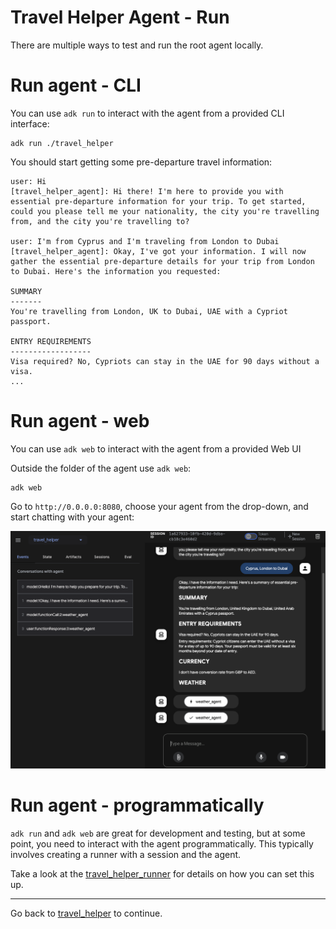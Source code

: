 # Travel Helper Agent - Run

There are multiple ways to test and run the root agent locally.

# Run agent - CLI

You can use `adk run` to interact with the agent from a provided CLI interface: 

```shell
adk run ./travel_helper
```

You should start getting some pre-departure travel information:

```shell
user: Hi
[travel_helper_agent]: Hi there! I'm here to provide you with essential pre-departure information for your trip. To get started, could you please tell me your nationality, the city you're travelling from, and the city you're travelling to?

user: I'm from Cyprus and I'm traveling from London to Dubai
[travel_helper_agent]: Okay, I've got your information. I will now gather the essential pre-departure details for your trip from London to Dubai. Here's the information you requested:

SUMMARY
-------
You're travelling from London, UK to Dubai, UAE with a Cypriot passport.

ENTRY REQUIREMENTS
------------------
Visa required? No, Cypriots can stay in the UAE for 90 days without a visa.
...
```

# Run agent - web

You can use `adk web` to interact with the agent from a provided Web UI

Outside the folder of the agent use `adk web`:

```shell
adk web
```

Go to `http://0.0.0.0:8080`, choose your agent from the drop-down, and start chatting with your agent:

![ADK Web UI](images/adk-webui-travel-helper.png)

# Run agent - programmatically

`adk run` and `adk web` are great for development and testing, but at some point, you need to interact with the agent
programmatically. This typically involves creating a runner with a session and the agent.

Take a look at the [travel_helper_runner](../../travel_helper_runner) for details on how you can set this up. 

---

Go back to [travel_helper](../README.md) to continue.
